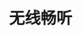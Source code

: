 ---
description: 内容较多，流量费也会较多。
layout: post
results:
- primaryGenreName: Music
  version: '1.0.1'
  trackViewUrl: https://itunes.apple.com/cn/app/wu-xian-chang-ting/id656559361?mt=8&uo=4
  artworkUrl100: http://a646.phobos.apple.com/us/r1000/012/Purple2/v4/1f/19/aa/1f19aa73-2f46-02d2-e60e-38a376e344f8/mzl.djerffze.jpg
  artworkUrl60: http://a1651.phobos.apple.com/us/r1000/045/Purple6/v4/e5/ce/be/e5cebe0a-5e76-11f1-3311-09913c84ffc0/57Pro.png
  userRatingCountForCurrentVersion: 1
  sellerName: yushu liu
  supportedDevices:
  - all
  genres:
  - 音乐
  - 娱乐
  trackName: 无线畅听
  description: 无线畅听客户端是一款主打个性化电台音频应用，拥有国内领先的优质音频内容库，涵盖音乐、有声读物、个性电台、在线广播，欣赏精彩内容的同时，还可以通过短信、微博等手段分享给自己的好友。
  price: 0
  trackId: 656559361
  releaseDate: '2013-08-15T08:33:58Z'
  screenshotUrls:
  - http://a2.mzstatic.com/us/r30/Purple2/v4/78/16/d5/7816d540-76c7-52e2-33e6-41a43244f0b3/screen1136x1136.jpeg
  - http://a5.mzstatic.com/us/r30/Purple/v4/df/58/29/df582947-994b-3809-5ddc-80ed35f1bde3/screen1136x1136.jpeg
  - http://a1.mzstatic.com/us/r30/Purple/v4/cb/83/ae/cb83aeef-fad3-71cd-bbb8-3337c77d7c41/screen1136x1136.jpeg
  - http://a4.mzstatic.com/us/r30/Purple2/v4/5f/f9/5e/5ff95e6a-8372-6255-ae39-f3e93a96a9da/screen1136x1136.jpeg
  - http://a4.mzstatic.com/us/r30/Purple2/v4/c0/58/eb/c058eb13-60d9-b2d7-96eb-82d16824cb01/screen1136x1136.jpeg
  artistViewUrl: https://itunes.apple.com/cn/artist/yushu-liu/id501286105?uo=4
  primaryGenreId: 6011
  averageUserRatingForCurrentVersion: 5
  kind: software
  fileSizeBytes: '12365428'
  bundleId: cn.sspace.TSFMPlayer
  trackContentRating: 4+
  artistName: yushu liu
  trackCensoredName: 无线畅听
  isGameCenterEnabled: false
  contentAdvisoryRating: 4+
  languageCodesISO2A:
  - EN
  - ZH
  features: &a []
  wrapperType: software
  artworkUrl512: http://a646.phobos.apple.com/us/r1000/012/Purple2/v4/1f/19/aa/1f19aa73-2f46-02d2-e60e-38a376e344f8/mzl.djerffze.jpg
  formattedPrice: 免费
  artistId: 501286105
  genreIds:
  - '6011'
  - '6016'
  currency: CNY
  ipadScreenshotUrls: *a
category: 音乐
tags: tag1
resultCount: 1
title: 无线畅听

---
